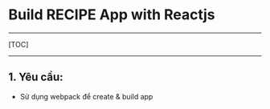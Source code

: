 # Build RECIPE App with Reactjs

---

[TOC]

---

## 1. Yêu cầu:
- Sử dụng webpack để create & build app
